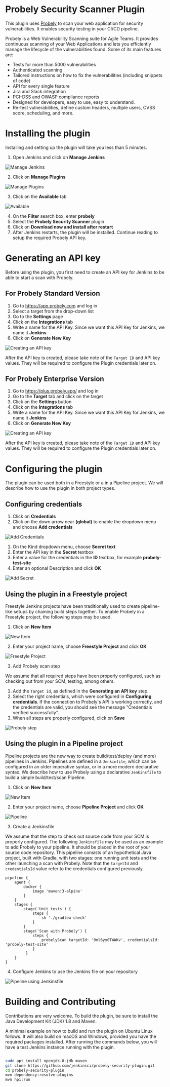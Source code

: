 # Probely Security Scanner Plugin
This plugin uses [Probely](https://probely.com) to scan your web application for 
security vulnerabilities. It enables security testing in your CI/CD pipeline.

Probely is a Web Vulnerability Scanning suite for Agile Teams. It provides 
continuous scanning of your Web Applications and lets you efficiently manage 
the lifecycle of the vulnerabilities found. Some of its main features are:
 * Tests for more than 5000 vulnerabilities 
 * Authenticated scanning
 * Tailored instructions on how to fix the vulnerabilities (including snippets of code)
 * API for every single feature
 * Jira and Slack integration
 * PCI-DSS and OWASP compliance reports
 * Designed for developers, easy to use, easy to understand.
 * Re-test vulnerabilities, define custom headers, multiple users, CVSS score, scheduling, and more.

# Installing the plugin
Installing and setting up the plugin will take you less than 5 minutes.

1. Open Jenkins and click on **Manage Jenkins**

![Manage Jenkins](/images/install_plugin_1.png)

2. Click on **Manage Plugins**

![Manage Plugins](/images/install_plugin_2.png)

3. Click on the **Available** tab

![Available](/images/install_plugin_3.png)

4. On the **Filter** search box, enter **probely**
5. Select the **Probely Security Scanner** plugin
6. Click on **Download now and install after restart**
7. After Jenkins restarts, the plugin will be installed. Continue reading to setup the required Probely API key.

# Generating an API key

Before using the plugin, you first need to create an API key for Jenkins to be able to start a scan with Probely.

## For Probely Standard Version 

1. Go to https://app.probely.com and log in
1. Select a target from the drop-down list
1. Go to the **Settings** page
1. Click on the **Integrations** tab
1. Write a name for the API Key. Since we want this API Key for Jenkins, we name it **Jenkins**
1. Click on **Generate New Key**

![Creating an API key](/images/new_api_key.png)

After the API key is created, please take note of the `Target ID` and API key values. They will be required to configure the Plugin credentials later on.

## For Probely Enterprise Version

1. Go to https://plus.probely.app/ and log in
1. Go to the **Target** tab and click on the target
1. Click on the **Settings** button
1. Click on the **Integrations** tab
1. Write a name for the API Key. Since we want this API Key for Jenkins, we name it **Jenkins**
1. Click on **Generate New Key**

![Creating an API key](/images/enterprise_new_api_key.png)

After the API key is created, please take note of the `Target ID` and API key values. They will be required to configure the Plugin credentials later on.

# Configuring the plugin

The plugin can be used both in a Freestyle or a in a Pipeline project. 
We will describe how to use the plugin in both project types.

## Configuring credentials

1. Click on **Credentials**
1. Click on the down arrow near **(global)** to enable the dropdown menu and choose 
**Add credentials**

![Add Credentials](/images/credentials_1.png)

1. On the Kind dropdown menu, choose **Secret text**
1. Enter the API key in the **Secret** textbox
1. Enter a value for the credentials in the **ID** textbox, for example **probely-test-site**
1. Enter an optional Description and click **OK**

![Add Secret](/images/credentials_2.png)

## Using the plugin in a Freestyle project

Freestyle Jenkins projects have been traditionally used to create pipeline-like setups by chaining build steps together. To enable Probely in a Freestyle project, the following steps may be used.

1. Click on **New Item**

![New Item](/images/new_item.png)

2. Enter your project name, choose **Freestyle Project** and click **OK**

![Freestyle Project](/images/freestyle_0.png)

3. Add Probely scan step

We assume that all required steps have been properly configured, such as checking out from your SCM, testing, among others.

1. Add the `Target id`, as defined in the **Generating an API key** step.
1. Select the right credentials, which were configured in **Configuring credentials**. If the connection to Probely's API is working correctly, and the credentials are valid, you should see the message "Credentials verified successfully".
1. When all steps are properly configured, click on **Save**

![Probely step](/images/freestyle_1.png)

## Using the plugin in a Pipeline project

Pipeline projects are the new way to create build/test/deploy (and more) pipelines in Jenkins. Pipelines are defined in a `Jenkinfile`, which can be configured in an older imperative syntax, or in a more modern declarative syntax. We describe how to use Probely using a declarative `Jenkinsfile` to build a simple build/test/scan Pipeline.

1. Click on **New Item**

![New Item](/images/new_item.png)

2. Enter your project name, choose **Pipeline Project** and click **OK**

![Pipeline](/images/pipeline_0.png)

3. Create a Jenkinsfile

We assume that the step to check out source code from your SCM is properly configured.
The following `Jenkinsfile` may be used as an example to add Probely to your pipeline.
It should be placed in the root of your source code repository.
This pipeline consists of an hypothetical Java project, built with Gradle, with two stages: 
one running unit tests and the other launching a scan with Probely. 
Note that the `targetId` and `credentialsId` value refer to the credentials configured previously.

```
pipeline {
    agent {
        docker {
            image 'maven:3-alpine' 
        }
    }
    stages {
        stage('Unit tests') { 
            steps {
                sh './gradlew check'
            }
        }
        stage('Scan with Probely') {
            steps {
                probelyScan targetId: '9nl6yy0TWWKv', credentialsId: 'probely-test-site'	
            }
         }
    }
}
```

4. Configure Jenkins to use the Jenkins file on your repository

![Pipeline using Jenkinsfile](/images/pipeline_1.png)


# Building and Contributing

Contributions are very welcome. To build the plugin, be sure to install the Java Development Kit (JDK) 1.8 and Maven.

A minimal example on how to build and run the plugin on Ubuntu Linux follows. It will also build on macOS and Windows, provided you have the required packages installed. After running the commands below, you will have a test Jenkins instance running with the plugin.

```bash

sudo apt install openjdk-8-jdk maven
git clone https://github.com/jenkinsci/probely-security-plugin.git
cd probely-security-plugin
mvn dependency:resolve-plugins
mvn hpi:run
```
